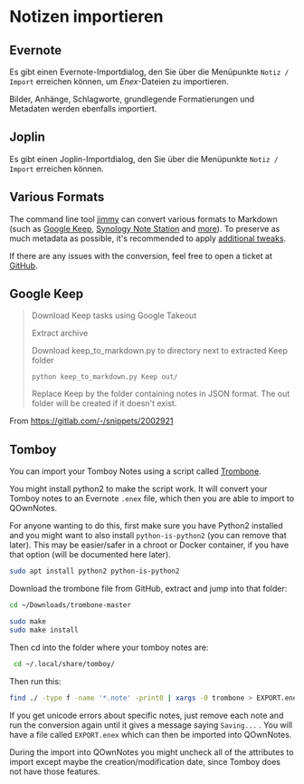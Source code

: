 # Notizen importieren

## Evernote

Es gibt einen Evernote-Importdialog, den Sie über die Menüpunkte `Notiz / Import` erreichen können, um *Enex*-Dateien zu importieren.

Bilder, Anhänge, Schlagworte, grundlegende Formatierungen und Metadaten werden ebenfalls importiert.

## Joplin

Es gibt einen Joplin-Importdialog, den Sie über die Menüpunkte `Notiz / Import` erreichen können.

## Various Formats

The command line tool [jimmy](https://github.com/marph91/jimmy) can convert various formats to Markdown (such as [Google Keep](https://marph91.github.io/jimmy/formats/google_keep/), [Synology Note Station](https://marph91.github.io/jimmy/formats/synology_note_station/) and [more](https://marph91.github.io/jimmy/)). To preserve as much metadata as possible, it's recommended to apply [additional tweaks](https://marph91.github.io/jimmy/import_instructions/#qownnotes).

If there are any issues with the conversion, feel free to open a ticket at [GitHub](https://github.com/marph91/jimmy/issues).

## Google Keep

> Download Keep tasks using Google Takeout
> 
> Extract archive
> 
> Download keep_to_markdown.py to directory next to extracted Keep folder
> 
>     python keep_to_markdown.py Keep out/
>     
> 
> Replace Keep by the folder containing notes in JSON format. The out folder will be created if it doesn't exist.

From <https://gitlab.com/-/snippets/2002921>

## Tomboy

You can import your Tomboy Notes using a script called [Trombone](https://github.com/samba/trombone).

You might install python2 to make the script work. It will convert your Tomboy notes to an Evernote `.enex` file, which then you are able to import to QOwnNotes.

For anyone wanting to do this, first make sure you have Python2 installed and you might want to also install `python-is-python2` (you can remove that later). This may be easier/safer in a chroot or Docker container, if you have that option (will be documented here later).

```bash
sudo apt install python2 python-is-python2
```

Download the trombone file from GitHub, extract and jump into that folder:

```bash
cd ~/Downloads/trombone-master

sudo make
sudo make install
```

Then cd into the folder where your tomboy notes are:

```bash
 cd ~/.local/share/tomboy/
```

Then run this:

```bash
find ./ -type f -name '*.note' -print0 | xargs -0 trombone > EXPORT.enex
```

If you get unicode errors about specific notes, just remove each note and run the conversion again until it gives a message saying `Saving...` . You will have a file called `EXPORT.enex` which can then be imported into QOwnNotes.

During the import into QOwnNotes you might uncheck all of the attributes to import except maybe the creation/modification date, since Tomboy does not have those features.
